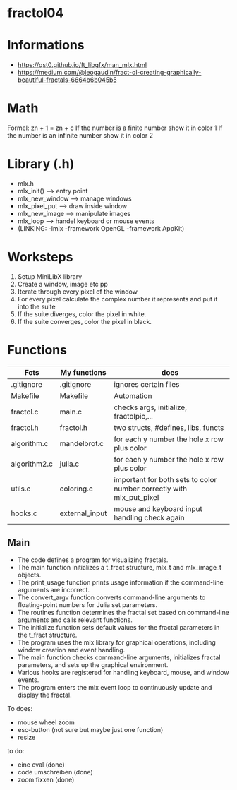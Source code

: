 # fractol04

# Informations
- https://qst0.github.io/ft_libgfx/man_mlx.html
- https://medium.com/@leogaudin/fract-ol-creating-graphically-beautiful-fractals-6664b6b045b5

# Math
Formel: zn + 1 = zn + c
If the number is a finite number show it in color 1
If the number is an infinite number show it in color 2

# Library (.h)
- mlx.h
- mlx_init() --> entry point
- mlx_new_window --> manage windows
- mlx_pixel_put --> draw inside window
- mlx_new_image --> manipulate images
- mlx_loop --> handel keyboard or mouse events
- (LINKING: -lmlx -framework OpenGL -framework AppKit)

# Worksteps
1. Setup MiniLibX library
2. Create a window, image etc pp
3. Iterate through every pixel of the window
4. For every pixel calculate the complex number it represents and put it into the suite
5. If the suite diverges, color the pixel in white.
6. If the suite converges, color the pixel in black.

# Functions
| Fcts | My functions| does|
|-|-|-|
| .gitignore | .gitignore| ignores certain files |
| Makefile | Makefile | Automation |
| fractol.c | main.c | checks args, initialize, fractolpic,... |
| fractol.h | fractol.h | two structs, #defines, libs, functs |
| algorithm.c | mandelbrot.c | for each y number the hole x row plus color | 
| algorithm2.c | julia.c | for each y number the hole x row plus color |
| utils.c | coloring.c | important for both sets to color number correctly with mlx_put_pixel |
| hooks.c | external_input | mouse and keyboard input handling check again |

## Main
- The code defines a program for visualizing fractals.
- The main function initializes a t_fract structure, mlx_t and mlx_image_t objects.
- The print_usage function prints usage information if the command-line arguments are incorrect.
- The convert_argv function converts command-line arguments to floating-point numbers for Julia set parameters.
- The routines function determines the fractal set based on command-line arguments and calls relevant functions.
- The initialize function sets default values for the fractal parameters in the t_fract structure.
- The program uses the mlx library for graphical operations, including window creation and event handling.
- The main function checks command-line arguments, initializes fractal parameters, and sets up the graphical environment.
- Various hooks are registered for handling keyboard, mouse, and window events.
- The program enters the mlx event loop to continuously update and display the fractal.

To does:
- mouse wheel zoom 
- esc-button (not sure but maybe just one function)
- resize

to do:
- eine eval (done)
- code umschreiben (done)
- zoom fixxen (done)